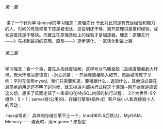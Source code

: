 ###### 第一篇

​		讲了一个针对学习mysql的学习理念：原理先行
​		于此对比的是有充足经验和能力的人，时间的有效积累下还是被淘汰，这说明还不够。离开原理只是累积经验，成长速度还是不够快。而建立在原理基础上的经验才是加速器。
​		理念：原理先行——》先找到最初的原理、原型——〉逐步演化，一直演化到最上层

###### 第二篇

​		学习理念：看一个事，要先从高纬度理解，这样可以鸟瞰全貌（高纬度能看到大环境，而大环境决定语意）-对立的是：一开始就直接陷入细节，然后被淹死了
​		举例：平时在使用mysql，我们只需要知道，要根据什么，返回什么，其他没必要在最简单的用途还不明了的时候，就去掉进内部执行过程这个深渊--刚开始就是应该这么想，想多了反而走错了
​		一条语句在MySQL内部的执行过程：
​				2个大世界-6个组件：5 + 1：server层(公用的)、存储引擎层(插件式)
​				客户端小人和连接器小人的互动：
​						

​		mysql常识：
​				具体的存储引擎不止一个，InnoDB(5.5后默认)、MyISAM、Memory-----建表时，用engine=？来指定									